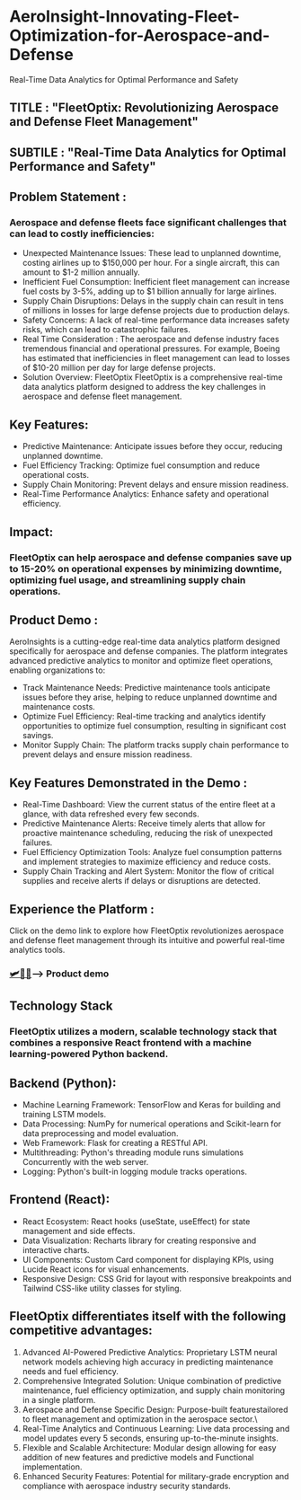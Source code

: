 # AeroInsight-Innovating-Fleet-Optimization-for-Aerospace-and-Defense
Real-Time Data Analytics for Optimal Performance and Safety

## TITLE : "FleetOptix: Revolutionizing Aerospace and Defense Fleet Management"
## SUBTILE : "Real-Time Data Analytics for Optimal Performance and Safety"
## Problem Statement :

### Aerospace and defense fleets face significant challenges that can lead to costly inefficiencies:

- Unexpected Maintenance Issues: These lead to unplanned downtime, costing airlines up to $150,000 per hour. For a single aircraft, this can amount to $1-2 million annually.
- Inefficient Fuel Consumption: Inefficient fleet management can increase fuel costs by 3-5%, adding up to $1 billion annually for large airlines.
- Supply Chain Disruptions: Delays in the supply chain can result in tens of millions in losses for large defense projects due to production delays.
- Safety Concerns: A lack of real-time performance data increases safety risks, which can lead to catastrophic failures.
- Real Time Consideration : The aerospace and defense industry faces tremendous financial and operational pressures. For example, Boeing has estimated that inefficiencies in fleet management can lead to losses of $10-20 million per day for large defense projects.
- Solution Overview: FleetOptix FleetOptix is a comprehensive real-time data analytics platform designed to address the key challenges in aerospace and defense fleet management.


## Key Features:

- Predictive Maintenance: Anticipate issues before they occur, reducing unplanned downtime.
-  Fuel Efficiency Tracking: Optimize fuel consumption and reduce operational costs.
-  Supply Chain Monitoring: Prevent delays and ensure mission readiness.
-   Real-Time Performance Analytics: Enhance safety and operational efficiency.


## Impact:

### FleetOptix can help aerospace and defense companies save up to 15-20% on operational expenses by minimizing downtime, optimizing fuel usage, and streamlining supply chain operations.

## Product Demo :
AeroInsights is a cutting-edge real-time data analytics platform designed specifically for aerospace and defense companies. The platform integrates advanced predictive analytics to monitor and optimize fleet operations, enabling organizations to: 

- Track Maintenance Needs: Predictive maintenance tools anticipate issues before they arise, helping to reduce unplanned downtime and maintenance costs.
- Optimize Fuel Efficiency: Real-time tracking and analytics identify opportunities to optimize fuel consumption, resulting in significant cost savings.
- Monitor Supply Chain: The platform tracks supply chain performance to prevent delays and ensure mission readiness.

  
## Key Features Demonstrated in the Demo :

- Real-Time Dashboard: View the current status of the entire fleet at a glance, with data refreshed every few seconds.
-  Predictive Maintenance Alerts: Receive timely alerts that allow for proactive maintenance scheduling, reducing the risk of unexpected failures.
-   Fuel Efficiency Optimization Tools: Analyze fuel consumption patterns and implement strategies to maximize efficiency and reduce costs.
-  Supply Chain Tracking and Alert System: Monitor the flow of critical supplies and receive alerts if delays or disruptions are detected.

## Experience the Platform :
Click on the demo link to explore how FleetOptix revolutionizes aerospace and defense fleet management through its intuitive and powerful real-time analytics tools.
### [🛩🚀🚡](https://vimeo.com/1007684678)—-> Product demo


## Technology Stack

### FleetOptix utilizes a modern, scalable technology stack that combines a responsive React frontend with a machine learning-powered Python backend.

## Backend (Python):

- Machine Learning Framework: TensorFlow and Keras for building and training LSTM models.
- Data Processing: NumPy for numerical operations and Scikit-learn for data preprocessing and model evaluation.
- Web Framework: Flask for creating a RESTful API.
- Multithreading: Python's threading module runs simulations Concurrently with the web server.
- Logging: Python's built-in logging module tracks operations.


## Frontend (React):
- React Ecosystem: React hooks (useState, useEffect) for state management and side effects.
- Data Visualization: Recharts library for creating responsive and interactive charts.
- UI Components: Custom Card component for displaying KPIs, using Lucide React icons for visual enhancements.
- Responsive Design: CSS Grid for layout with responsive breakpoints and Tailwind CSS-like utility classes for styling.


## FleetOptix differentiates itself with the following competitive advantages:

1. Advanced AI-Powered Predictive Analytics: Proprietary LSTM neural network models achieving high accuracy in predicting maintenance needs and fuel efficiency.
2.  Comprehensive Integrated Solution: Unique combination of predictive maintenance, fuel efficiency optimization, and supply chain monitoring in a single platform.
3. Aerospace and Defense Specific Design: Purpose-built featurestailored to fleet management and optimization in the aerospace sector.\
4. Real-Time Analytics and Continuous Learning: Live data processing and model updates every 5 seconds, ensuring up-to-the-minute insights.
5. Flexible and Scalable Architecture: Modular design allowing for easy addition of new features and predictive models and Functional implementation.
6. Enhanced Security Features: Potential for military-grade encryption and compliance with aerospace industry security standards.

